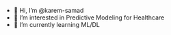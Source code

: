 - 👋 Hi, I’m @karem-samad
- 👀 I’m interested in Predictive Modeling for Healthcare
- 🌱 I’m currently learning ML/DL



